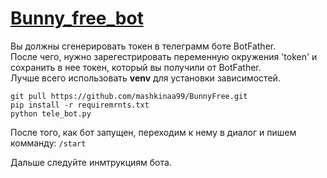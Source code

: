 # [Bunny_free_bot](https://t.me/BunnyFreeBot)

Вы должны сгенерировать токен в телеграмм боте BotFather.  
После чего, нужно зарегестрировать переменную окружения 'token' и сохранить в нее токен, который вы получили от BotFather.  
Лучше всего использовать **venv** для установки зависимостей.

```
git pull https://github.com/mashkinaa99/BunnyFree.git
pip install -r requiremrnts.txt
python tele_bot.py
```

После того, как бот запущен, переходим к нему в диалог и пишем комманду:
```/start```

Дальше следуйте инмтрукциям бота.